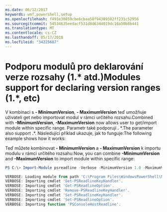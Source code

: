 ```yaml
---
ms.date: 06/12/2017
keywords: wmf,powershell,setup
ms.openlocfilehash: f491e30859cbe6cbaa58f94389382ff231c52956
ms.sourcegitcommit: 54534635eedacf531d8d6344019dc16a50b8b441
ms.translationtype: MT
ms.contentlocale: cs-CZ
ms.lasthandoff: 05/17/2018
ms.locfileid: "34225687"
---
```

# <a name="modules-support-for-declaring-version-ranges-1-etc"></a><span data-ttu-id="e59f3-102">Podporu modulů pro deklarování verze rozsahy (1.\* atd.)</span><span class="sxs-lookup"><span data-stu-id="e59f3-102">Modules support for declaring version ranges (1.\*, etc)</span></span>
<span data-ttu-id="e59f3-103">V kombinaci s **- MinimumVersion**, **- MaximumVersion** teď umožňuje uživateli get nebo importovat modul v rámci určitého rozsahu.</span><span class="sxs-lookup"><span data-stu-id="e59f3-103">Combined with **-MinimumVersion**, **-MaximumVersion** now allows user to get/import module within specific range.</span></span> <span data-ttu-id="e59f3-104">Parametr také podporují **.** \*.</span><span class="sxs-lookup"><span data-stu-id="e59f3-104">The parameter also support **.**\*.</span></span> <span data-ttu-id="e59f3-105">Následující příklad ukazuje, jak to funguje:</span><span class="sxs-lookup"><span data-stu-id="e59f3-105">The following example shows how it works:</span></span>

<span data-ttu-id="e59f3-106">Teď můžete kombinovat **- MinimumVersion** a **- MaximumVersion** k importu modulu v rámci určitého rozsahu:</span><span class="sxs-lookup"><span data-stu-id="e59f3-106">Now, you can combine **-MinimumVersion** and **-MaximumVersion** to import module within specific range:</span></span>

```powershell
PS C:\> Import-Module psreadline -Verbose -MinimumVersion 1.0 -MaximumVersion 1.2.*

VERBOSE: Loading module from path 'C:\Program Files\WindowsPowerShell\Modules\psreadline\1.1\psreadline.psd1'.
VERBOSE: Importing cmdlet 'Get-PSReadlineKeyHandler'.
VERBOSE: Importing cmdlet 'Get-PSReadlineOption'.
VERBOSE: Importing cmdlet 'Remove-PSReadlineKeyHandler'.
VERBOSE: Importing cmdlet 'Set-PSReadlineKeyHandler'.
VERBOSE: Importing cmdlet 'Set-PSReadlineOption'.
VERBOSE: Importing function 'PSConsoleHostReadline'.
```
